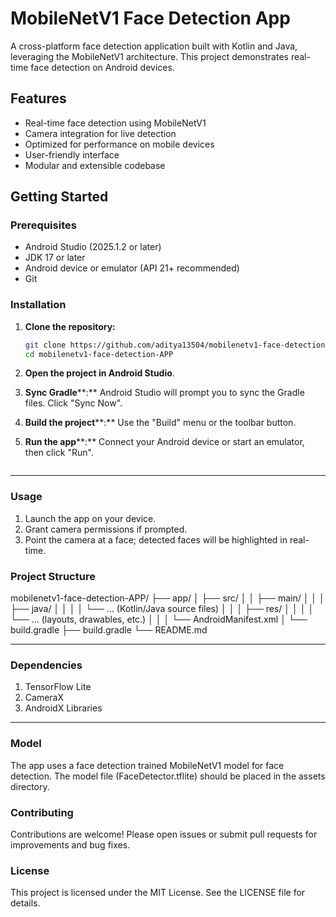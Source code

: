 # MobileNetV1 Face Detection App

A cross-platform face detection application built with Kotlin and Java, leveraging the MobileNetV1 architecture. This project demonstrates real-time face detection on Android devices.

## Features

- Real-time face detection using MobileNetV1
- Camera integration for live detection
- Optimized for performance on mobile devices
- User-friendly interface
- Modular and extensible codebase

## Getting Started

### Prerequisites

- Android Studio (2025.1.2 or later)
- JDK 17 or later
- Android device or emulator (API 21+ recommended)
- Git

### Installation

1. **Clone the repository:**
   ```sh
   git clone https://github.com/aditya13504/mobilenetv1-face-detection-APP.git
   cd mobilenetv1-face-detection-APP

2. **Open the project in Android Studio**.

3. **Sync Gradle****:** Android Studio will prompt you to sync the Gradle files. Click "Sync Now".

4. **Build the project****:** Use the "Build" menu or the toolbar button.
  
5. **Run the app****:** Connect your Android device or start an emulator, then click "Run".
   ```
---

### Usage

1. Launch the app on your device.
2. Grant camera permissions if prompted.
3. Point the camera at a face; detected faces will be highlighted in real-time.

### Project Structure

mobilenetv1-face-detection-APP/
├── app/
│   ├── src/
│   │   ├── main/
│   │   │   ├── java/
│   │   │   │   └── ... (Kotlin/Java source files)
│   │   │   ├── res/
│   │   │   │   └── ... (layouts, drawables, etc.)
│   │   │   └── AndroidManifest.xml
│   └── build.gradle
├── build.gradle
└── README.md

---
### Dependencies
1. TensorFlow Lite
2. CameraX
3. AndroidX Libraries
---

### Model
The app uses a face detection trained MobileNetV1 model for face detection. The model file (FaceDetector.tflite) should be placed in the assets directory.

### Contributing
Contributions are welcome! Please open issues or submit pull requests for improvements and bug fixes.

### License
This project is licensed under the MIT License. See the LICENSE file for details.
